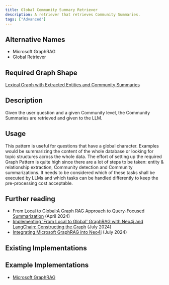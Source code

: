 ```yaml
---
title: Global Community Summary Retriever
description: A retriever that retrieves Community Summaries.
tags: ["Advanced"]
---
```


## Alternative Names

- Microsoft GraphRAG
- Global Retriever

## Required Graph Shape

[Lexical Graph with Extracted Entities and Community Summaries](/reference/knowledge-graph/lexical-graph-extracted-entities-community-summaries)

## Description

Given the user question and a given Community level, the Community Summaries are retrieved and given to the LLM.

## Usage

This pattern is useful for questions that have a global character. Examples would be summarizing the content of the whole database or looking for topic structures across the whole data. The effort of setting up the required Graph Pattern is quite high since there are a lot of steps to be taken: entity & relationship extraction, Community detection and Community summarizations. It needs to be considered which of these tasks shall be executed by LLMs and which tasks can be handled differently to keep the pre-processing cost acceptable.

## Further reading

- [From Local to Global:A Graph RAG Approach to Query-Focused Summarization](https://arxiv.org/pdf/2404.16130) (April 2024)
- [Implementing 'From Local to Global' GraphRAG with Neo4j and LangChain: Constructing the Graph](https://neo4j.com/developer-blog/global-graphrag-neo4j-langchain/) (July 2024)
- [Integrating Microsoft GraphRAG into Neo4j](https://towardsdatascience.com/integrating-microsoft-graphrag-into-neo4j-e0d4fa00714c) (July 2024)

## Existing Implementations

## Example Implementations

- [Microsoft GraphRAG](https://github.com/microsoft/graphrag)
